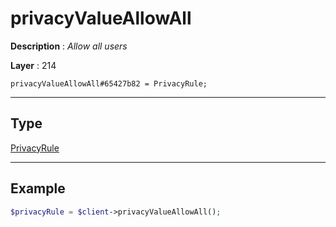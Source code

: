 # privacyValueAllowAll

**Description** : *Allow all users*

**Layer** : 214

```tl
privacyValueAllowAll#65427b82 = PrivacyRule;
```

---

## Type

[PrivacyRule](type/PrivacyRule)

---

## Example

```php
$privacyRule = $client->privacyValueAllowAll();
```